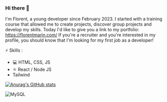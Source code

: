 ### Hi there 👋

I'm Florent, a young developer since February 2023. I started with a training course that allowed me to create projects, discover group projects and develop my skills. 
Today I'd like to give you a link to my portfolio: https://florentmarin.com/ 
If you're a recruiter and you're interested in my profile, you should know that I'm looking for my first job as a developer!

⚡ Skills :
- 💻 HTML, CSS, JS
- ⚛ React / Node JS
- Tailwind



[![Anurag's GitHub stats](https://github-readme-stats.vercel.app/api?username=fmarincode)](https://github.com/anuraghazra/github-readme-stats)

![MySQL](https://img.shields.io/badge/mysql-%2300f.svg?style=flat&logo=mysql&logoColor=white)
